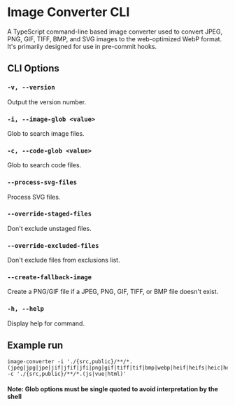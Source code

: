 # Image Converter CLI

A TypeScript command-line based image converter used to convert JPEG, PNG, GIF, TIFF, BMP, and SVG images to the web-optimized WebP format. It's primarily designed for use in pre-commit hooks.

## CLI Options

### `-v, --version`

Output the version number.

### `-i, --image-glob <value>`

Glob to search image files.

### `-c, --code-glob <value>`

Glob to search code files.

### `--process-svg-files`

Process SVG files.

### `--override-staged-files`

Don't exclude unstaged files.

### `--override-excluded-files`

Don't exclude files from exclusions list.

### `--create-fallback-image`

Create a PNG/GIF file if a JPEG, PNG, GIF, TIFF, or BMP file doesn't exist.

### `-h, --help`

Display help for command.

## Example run

```
image-converter -i './{src,public}/**/*.(jpeg|jpg|jpe|jif|jfif|jfi|png|gif|tiff|tif|bmp|webp|heif|heifs|heic|heics|avci|avcs|avif|avifs)' -c './{src,public}/**/*.(js|vue|html)'
```

#### Note: Glob options must be single quoted to avoid interpretation by the shell
